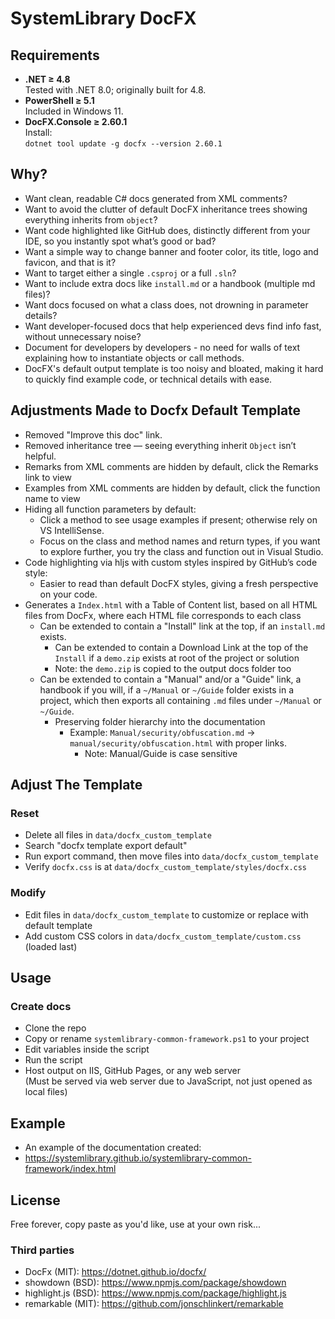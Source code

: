 # SystemLibrary DocFX

## Requirements
- **.NET ≥ 4.8**  
  Tested with .NET 8.0; originally built for 4.8.
- **PowerShell ≥ 5.1**  
  Included in Windows 11.
- **DocFX.Console ≥ 2.60.1**  
  Install:  
  `dotnet tool update -g docfx --version 2.60.1`

## Why?
- Want clean, readable C# docs generated from XML comments?
- Want to avoid the clutter of default DocFX inheritance trees showing everything inherits from `object`?
- Want code highlighted like GitHub does, distinctly different from your IDE, so you instantly spot what’s good or bad?
- Want a simple way to change banner and footer color, its title, logo and favicon, and that is it?
- Want to target either a single `.csproj` or a full `.sln`?
- Want to include extra docs like `install.md` or a handbook (multiple md files)?
- Want docs focused on what a class does, not drowning in parameter details?
- Want developer-focused docs that help experienced devs find info fast, without unnecessary noise?
- Document for developers by developers - no need for walls of text explaining how to instantiate objects or call methods.
- DocFX's default output template is too noisy and bloated, making it hard to quickly find example code, or technical details with ease.

## Adjustments Made to Docfx Default Template
- Removed "Improve this doc" link.
- Removed inheritance tree — seeing everything inherit `Object` isn’t helpful.
- Remarks from XML comments are hidden by default, click the Remarks link to view
- Examples from XML comments are hidden by default, click the function name to view
- Hiding all function parameters by default:
  - Click a method to see usage examples if present; otherwise rely on VS IntelliSense.
  - Focus on the class and method names and return types, if you want to explore further, you try the class and function out in Visual Studio.
- Code highlighting via hljs with custom styles inspired by GitHub’s code style:
  - Easier to read than default DocFX styles, giving a fresh perspective on your code.
- Generates a `Index.html` with a Table of Content list, based on all HTML files from DocFx, where each HTML file corresponds to each class
  - Can be extended to contain a "Install" link at the top, if an `install.md` exists.
    - Can be extended to contain a Download Link at the top of the `Install` if a `demo.zip` exists at root of the project or solution
    - Note: the `demo.zip` is copied to the output docs folder too
  - Can be extended to contain a "Manual" and/or a "Guide" link, a handbook if you will, if a `~/Manual` or `~/Guide` folder exists in a project, which then exports all containing `.md` files under `~/Manual` or `~/Guide`.
    - Preserving folder hierarchy into the documentation
      - Example: `Manual/security/obfuscation.md` → `manual/security/obfuscation.html` with proper links.
        - Note: Manual/Guide is case sensitive

## Adjust The Template
### Reset
- Delete all files in `data/docfx_custom_template`
- Search "docfx template export default"
- Run export command, then move files into `data/docfx_custom_template`
- Verify `docfx.css` is at `data/docfx_custom_template/styles/docfx.css`

### Modify
- Edit files in `data/docfx_custom_template` to customize or replace with default template
- Add custom CSS colors in `data/docfx_custom_template/custom.css` (loaded last)

## Usage
### Create docs
- Clone the repo
- Copy or rename `systemlibrary-common-framework.ps1` to your project
- Edit variables inside the script
- Run the script
- Host output on IIS, GitHub Pages, or any web server  
  (Must be served via web server due to JavaScript, not just opened as local files)

## Example
- An example of the documentation created:
- https://systemlibrary.github.io/systemlibrary-common-framework/index.html

## License
Free forever, copy paste as you'd like, use at your own risk...

### Third parties
- DocFx (MIT): https://dotnet.github.io/docfx/
- showdown (BSD): https://www.npmjs.com/package/showdown
- highlight.js (BSD): https://www.npmjs.com/package/highlight.js
- remarkable (MIT): https://github.com/jonschlinkert/remarkable